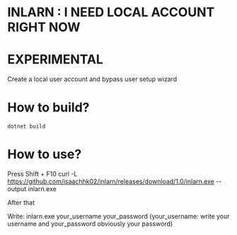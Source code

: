 # INLARN : I NEED LOCAL ACCOUNT RIGHT NOW

# EXPERIMENTAL

Create a local user account and bypass user setup wizard

# How to build?

`dotnet build`
# How to use?

Press Shift + F10
curl -L https://github.com/isaachhk02/inlarn/releases/download/1.0/inlarn.exe --output inlarn.exe

After that

Write:
inlarn.exe your_username your_password (your_username: write your username and your_password obviously your password)
